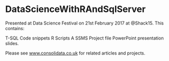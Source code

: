 # DataScienceWithRAndSqlServer

Presented at Data Science Festival on 21st February 2017 at @Shack15. This contains:

  T-SQL Code snippets
  R Scripts
  A SSMS Project file
  PowerPoint presentation slides.

Please see www.consolidata.co.uk for related articles and projects.
